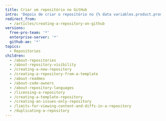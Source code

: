 ```yaml
---
title: Criar um repositório no GitHub
intro: 'Depois de criar o repositório no {% data variables.product.product_name %}, você poderá personalizar as configurações e o conteúdo dele.'
redirect_from:
  - /articles/creating-a-repository-on-github
versions:
  free-pro-team: '*'
  enterprise-server: '*'
  github-ae: '*'
topics:
  - Repositories
children:
  - /about-repositories
  - /about-repository-visibility
  - /creating-a-new-repository
  - /creating-a-repository-from-a-template
  - /about-readmes
  - /about-code-owners
  - /about-repository-languages
  - /licensing-a-repository
  - /creating-a-template-repository
  - /creating-an-issues-only-repository
  - /limits-for-viewing-content-and-diffs-in-a-repository
  - /duplicating-a-repository
---
```


